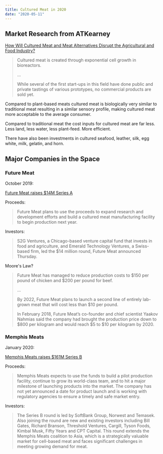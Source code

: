 ```yaml
---
title: Cultured Meat in 2020
date: "2020-05-11"
---
```



## Market Research from ATKearney

[How Will Cultured Meat and Meat Alternatives Disrupt the Agricultural and Food Industry?](https://www.kearney.com/documents/20152/2795757/How+Will+Cultured+Meat+and+Meat+Alternatives+Disrupt+the+Agricultural+and+Food+Industry.pdf/06ec385b-63a1-71d2-c081-51c07ab88ad1?t=1559860712714)

> Cultured meat is created through exponential cell growth in bioreactors.
>
> ...
>
> While several of the first start-ups in this field have done public and private tastings of various prototypes, no commercial products are sold yet.

Compared to plant-based meats cultured meat is biologically very similar to traditional meat resulting in a similar sensory profile, making cultured meat more acceptable to the average consumer.

Compared to traditional meat the cost inputs for cultured meat are far less. Less land, less water, less plant-feed. More efficient.

There have also been investments in cultured seafood, leather, silk, egg white, milk, gelatin, and horn.

## Major Companies in the Space

### Future Meat

October 2019:

[Future Meat raises $14M Series A](https://www.cnbc.com/2019/10/10/future-meat-technologies-a-lab-grown-meat-start-up-raises-14-million-dollars.html)

Proceeds:

> Future Meat plans to use the proceeds to expand research and development efforts and build a cultured meat manufacturing facility to begin production next year.

Investors:

> S2G Ventures, a Chicago-based venture capital fund that invests in food and agriculture, and Emerald Technology Ventures, a Swiss-based firm, led the $14 million round, Future Meat announced Thursday.

Moore's Law?

> Future Meat has managed to reduce production costs to $150 per pound of chicken and $200 per pound for beef.
>
> ...
>
> By 2022, Future Meat plans to launch a second line of entirely lab-grown meat that will cost less than $10 per pound.
>
> In February 2018, Future Meat’s co-founder and chief scientist Yaakov Nahmias said the company had brought the production price down to $800 per kilogram and would reach $5 to $10 per kilogram by 2020.

### Memphis Meats

January 2020:

[Memphis Meats raises $161M Series B](https://www.forbes.com/sites/michaelpellmanrowland/2020/01/22/memphis-meats-raises-161-million-series-b-funding-round-aims-to-bring-cell-based-products-to-consumers-for-the-first-time/#4715ac41428d)

Proceeds:

> Memphis Meats expects to use the funds to build a pilot production facility, continue to grow its world-class team, and to hit a major milestone of launching products into the market. The company has not yet announced a date for product launch and is working with regulatory agencies to ensure a timely and safe market entry. 

Investors:

> The Series B round is led by SoftBank Group, Norwest and Temasek. Also joining the round are new and existing investors including Bill Gates, Richard Branson, Threshold Ventures, Cargill, Tyson Foods, Kimbal Musk, Fifty Years and CPT Capital. This round extends the Memphis Meats coalition to Asia, which is a strategically valuable market for cell-based meat and faces significant challenges in meeting growing demand for meat.